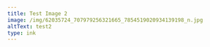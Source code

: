 ```yaml
---
title: Test Image 2
image: /img/62035724_707979256321665_7854519020934139198_n.jpg
altText: test2
type: ink
---
```


